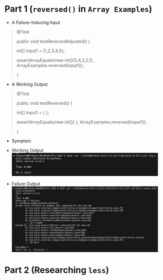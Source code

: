 # Part 1 (`reversed()` in `Array Examples`)


- A Failure-Inducing Input
> @Test
> 
>  public void testReversedAdjusted() {
> 
>    int[] input1 = {1,2,3,4,5};
> 
>    assertArrayEquals(new int[]{5,4,3,2,1}, ArrayExamples.reversed(input1));
> 
>  }


- A Working Output
> @Test
> 
>  public void testReversed() {
> 
>    int[] input1 = { };
> 
>    assertArrayEquals(new int[]{ }, ArrayExamples.reversed(input1));
> 
>  }


- Symptom
-   Working Output
![ReverseWorksTest](ReverseWorksTest.png)

-   Failure Output
![ReverseFailure](ReverseFailure.png)


# Part 2 (Researching `less`)
